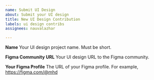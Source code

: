 ```yaml
---
name: Submit UI Design
about: Submit your UI design
title: New UI Design Contribution
labels: ui design contribs
assignees: nauvalazhar

---
```


**Name**
Your UI design project name. Must be short.

**Figma Community URL**
Your UI design URL to the Figma community.

**Your Figma Profile**
The URL of your Figma profile. For example, https://figma.com/@mhd
